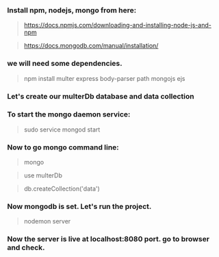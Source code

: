 ### Install npm, nodejs, mongo from here: 

> https://docs.npmjs.com/downloading-and-installing-node-js-and-npm

> https://docs.mongodb.com/manual/installation/


### we will need some dependencies.

> npm install multer express body-parser path mongojs ejs


### Let's create our multerDb database and data collection
### To start the mongo daemon service: 

> sudo service mongod start

### Now to go mongo command line:

> mongo
	
> use multerDb

> db.createCollection('data')

### Now mongodb is set. Let's run the project.

> nodemon server

### Now the server is live at localhost:8080 port. go to browser and check.



